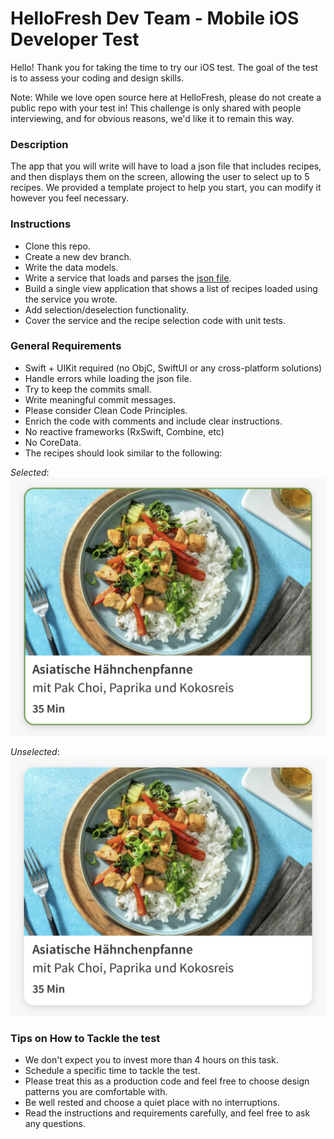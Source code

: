 # HelloFresh Dev Team - Mobile iOS Developer Test

Hello! Thank you for taking the time to try our iOS test. The goal of the test is to assess your coding and design skills.

Note: While we love open source here at HelloFresh, please do not create a public repo with your test in! This challenge is only shared with people interviewing, and for obvious reasons, we'd like it to remain this way.

### Description
The app that you will write will have to load a json file that includes recipes, and then displays them on the screen, allowing the user to select up to 5 recipes.
We provided a template project to help you start, you can modify it however you feel necessary.

### Instructions
- Clone this repo.
- Create a new dev branch.
- Write the data models.
- Write a service that loads and parses the [json file](https://hf-mobile-app.s3-eu-west-1.amazonaws.com/ios/recipes_v3.json).
- Build a single view application that shows a list of recipes loaded using the service you wrote.
- Add selection/deselection functionality.
- Cover the service and the recipe selection code with unit tests.

### General Requirements
- Swift + UIKit required (no ObjC, SwiftUI or any cross-platform solutions)
- Handle errors while loading the json file.
- Try to keep the commits small.
- Write meaningful commit messages.
- Please consider Clean Code Principles.
- Enrich the code with comments and include clear instructions.
- No reactive frameworks (RxSwift, Combine, etc)
- No CoreData.
- The recipes should look similar to the following:

*Selected*:
<br>
<img src = "README Files/recipe-selected.png" width = 600>

*Unselected*:
<br>
<img src = "README Files/recipe-unselected.png" width = 600>

### Tips on How to Tackle the test
- We don't expect you to invest more than 4 hours on this task.
- Schedule a specific time to tackle the test.
- Please treat this as a production code and feel free to choose design patterns you are comfortable with.
- Be well rested and choose a quiet place with no interruptions.
- Read the instructions and requirements carefully, and feel free to ask any questions.

